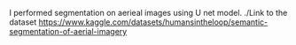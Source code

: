 I performed segmentation on aerieal images using U net model. 
./Link to  the  dataset https://www.kaggle.com/datasets/humansintheloop/semantic-segmentation-of-aerial-imagery
